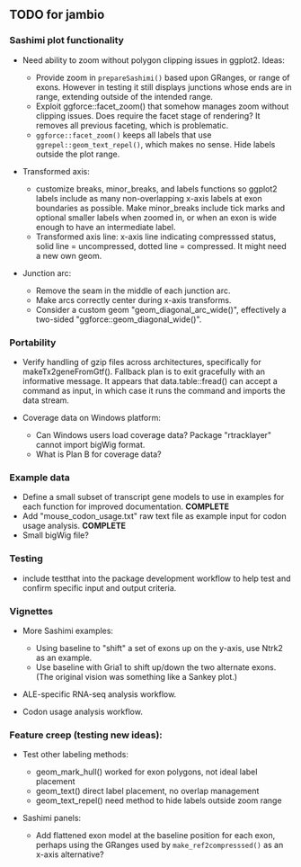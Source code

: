 ## TODO for jambio

### Sashimi plot functionality

* Need ability to zoom without polygon clipping issues in ggplot2. Ideas:

    * Provide zoom in `prepareSashimi()` based upon GRanges, or range of
    exons. However in testing it still displays junctions whose
   ends are in range, extending outside of the intended range.
   * Exploit ggforce::facet_zoom() that somehow manages zoom without
   clipping issues. Does require the facet stage of rendering? It
   removes all previous faceting, which is problematic.
   * `ggforce::facet_zoom()` keeps all labels that use
   `ggrepel::geom_text_repel()`, which makes no sense. Hide
   labels outside the plot range.
   
* Transformed axis:

    * customize breaks, minor_breaks, and labels functions so
    ggplot2 labels include as many non-overlapping x-axis labels
    at exon boundaries as possible. Make minor_breaks include
    tick marks and optional smaller labels when zoomed in, or
    when an exon is wide enough to have an intermediate label.
    * Transformed axis line: x-axis line indicating compresssed
    status, solid line = uncompressed, dotted line = compressed.
    It might need a new own geom.

* Junction arc:

    * Remove the seam in the middle of each junction arc.
    * Make arcs correctly center during x-axis transforms.
    * Consider a custom geom "geom_diagonal_arc_wide()",
    effectively a two-sided "ggforce::geom_diagonal_wide()".

### Portability

* Verify handling of gzip files across architectures, specifically for
makeTx2geneFromGtf(). Fallback plan is to exit gracefully with an informative
message. It appears that data.table::fread() can accept a command as input,
in which case it runs the command and imports the data stream.
* Coverage data on Windows platform:

    * Can Windows users load coverage data? Package "rtracklayer"
    cannot import bigWig format.
    * What is Plan B for coverage data?

### Example data

* Define a small subset of transcript gene models to use in examples
for each function for improved documentation. **COMPLETE**
* Add "mouse_codon_usage.txt" raw text file as example
input for codon usage analysis. **COMPLETE**
* Small bigWig file?

### Testing

* include testthat into the package development workflow to help
test and confirm specific input and output criteria.

### Vignettes

* More Sashimi examples:

    * Using baseline to "shift" a set of exons up on the y-axis,
    use Ntrk2 as an example.
    * Use baseline with Gria1 to shift up/down the two alternate
    exons. (The original vision was something like a Sankey plot.)

* ALE-specific RNA-seq analysis workflow.
* Codon usage analysis workflow.

### Feature creep (testing new ideas):

* Test other labeling methods:

    * geom_mark_hull() worked for exon polygons, not ideal label placement
    * geom_text() direct label placement, no overlap management
    * geom_text_repel() need method to hide labels outside zoom range

* Sashimi panels:

    * Add flattened exon model at the baseline position for each exon,
    perhaps using the GRanges used by `make_ref2compresssed()` as
    an x-axis alternative?
